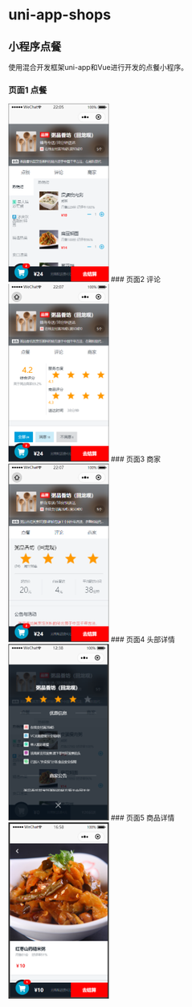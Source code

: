 # uni-app-shops
## 小程序点餐
  使用混合开发框架uni-app和Vue进行开发的点餐小程序。
### 页面1 点餐
<img src="https://github.com/szhw-github/uni-app-shops/raw/master/Images/1.png" width=200>
### 页面2 评论
<img src="https://github.com/szhw-github/uni-app-shops/raw/master/Images/2.png" width=200>
### 页面3 商家
<img src="https://github.com/szhw-github/uni-app-shops/raw/master/Images/3.png" width=200>
### 页面4 头部详情
<img src="https://github.com/szhw-github/uni-app-shops/raw/master/Images/4.png" width=200>
### 页面5 商品详情
<img src="https://github.com/szhw-github/uni-app-shops/raw/master/Images/5.png" width=200>






